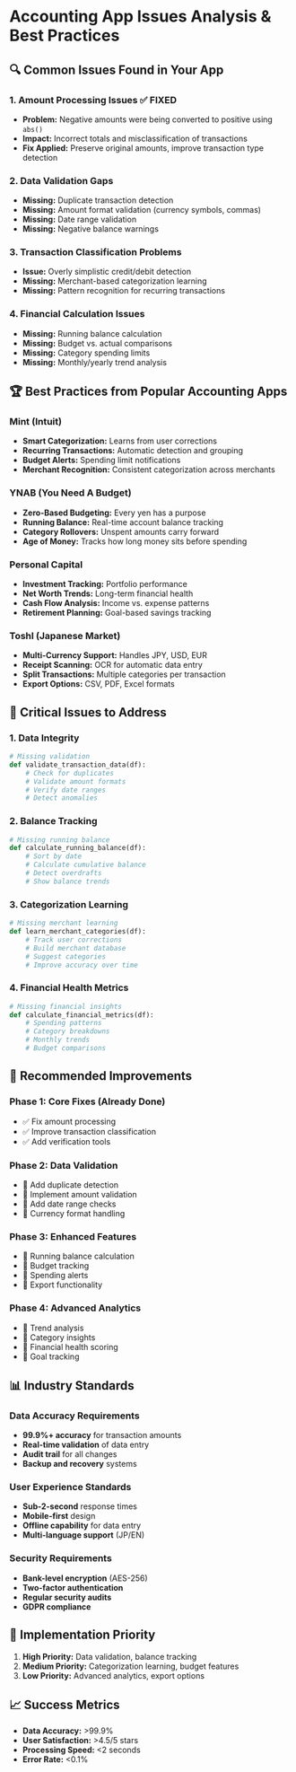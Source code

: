 # Accounting App Issues Analysis & Best Practices

## 🔍 **Common Issues Found in Your App**

### 1. **Amount Processing Issues** ✅ FIXED
- **Problem:** Negative amounts were being converted to positive using `abs()`
- **Impact:** Incorrect totals and misclassification of transactions
- **Fix Applied:** Preserve original amounts, improve transaction type detection

### 2. **Data Validation Gaps**
- **Missing:** Duplicate transaction detection
- **Missing:** Amount format validation (currency symbols, commas)
- **Missing:** Date range validation
- **Missing:** Negative balance warnings

### 3. **Transaction Classification Problems**
- **Issue:** Overly simplistic credit/debit detection
- **Missing:** Merchant-based categorization learning
- **Missing:** Pattern recognition for recurring transactions

### 4. **Financial Calculation Issues**
- **Missing:** Running balance calculation
- **Missing:** Budget vs. actual comparisons
- **Missing:** Category spending limits
- **Missing:** Monthly/yearly trend analysis

## 🏆 **Best Practices from Popular Accounting Apps**

### **Mint (Intuit)**
- **Smart Categorization:** Learns from user corrections
- **Recurring Transactions:** Automatic detection and grouping
- **Budget Alerts:** Spending limit notifications
- **Merchant Recognition:** Consistent categorization across merchants

### **YNAB (You Need A Budget)**
- **Zero-Based Budgeting:** Every yen has a purpose
- **Running Balance:** Real-time account balance tracking
- **Category Rollovers:** Unspent amounts carry forward
- **Age of Money:** Tracks how long money sits before spending

### **Personal Capital**
- **Investment Tracking:** Portfolio performance
- **Net Worth Trends:** Long-term financial health
- **Cash Flow Analysis:** Income vs. expense patterns
- **Retirement Planning:** Goal-based savings tracking

### **Toshl (Japanese Market)**
- **Multi-Currency Support:** Handles JPY, USD, EUR
- **Receipt Scanning:** OCR for automatic data entry
- **Split Transactions:** Multiple categories per transaction
- **Export Options:** CSV, PDF, Excel formats

## 🚨 **Critical Issues to Address**

### **1. Data Integrity**
```python
# Missing validation
def validate_transaction_data(df):
    # Check for duplicates
    # Validate amount formats
    # Verify date ranges
    # Detect anomalies
```

### **2. Balance Tracking**
```python
# Missing running balance
def calculate_running_balance(df):
    # Sort by date
    # Calculate cumulative balance
    # Detect overdrafts
    # Show balance trends
```

### **3. Categorization Learning**
```python
# Missing merchant learning
def learn_merchant_categories(df):
    # Track user corrections
    # Build merchant database
    # Suggest categories
    # Improve accuracy over time
```

### **4. Financial Health Metrics**
```python
# Missing financial insights
def calculate_financial_metrics(df):
    # Spending patterns
    # Category breakdowns
    # Monthly trends
    # Budget comparisons
```

## 🎯 **Recommended Improvements**

### **Phase 1: Core Fixes** (Already Done)
- ✅ Fix amount processing
- ✅ Improve transaction classification
- ✅ Add verification tools

### **Phase 2: Data Validation**
- 🔄 Add duplicate detection
- 🔄 Implement amount validation
- 🔄 Add date range checks
- 🔄 Currency format handling

### **Phase 3: Enhanced Features**
- 🔄 Running balance calculation
- 🔄 Budget tracking
- 🔄 Spending alerts
- 🔄 Export functionality

### **Phase 4: Advanced Analytics**
- 🔄 Trend analysis
- 🔄 Category insights
- 🔄 Financial health scoring
- 🔄 Goal tracking

## 📊 **Industry Standards**

### **Data Accuracy Requirements**
- **99.9%+ accuracy** for transaction amounts
- **Real-time validation** of data entry
- **Audit trail** for all changes
- **Backup and recovery** systems

### **User Experience Standards**
- **Sub-2-second** response times
- **Mobile-first** design
- **Offline capability** for data entry
- **Multi-language support** (JP/EN)

### **Security Requirements**
- **Bank-level encryption** (AES-256)
- **Two-factor authentication**
- **Regular security audits**
- **GDPR compliance**

## 🔧 **Implementation Priority**

1. **High Priority:** Data validation, balance tracking
2. **Medium Priority:** Categorization learning, budget features
3. **Low Priority:** Advanced analytics, export options

## 📈 **Success Metrics**

- **Data Accuracy:** >99.9%
- **User Satisfaction:** >4.5/5 stars
- **Processing Speed:** <2 seconds
- **Error Rate:** <0.1%